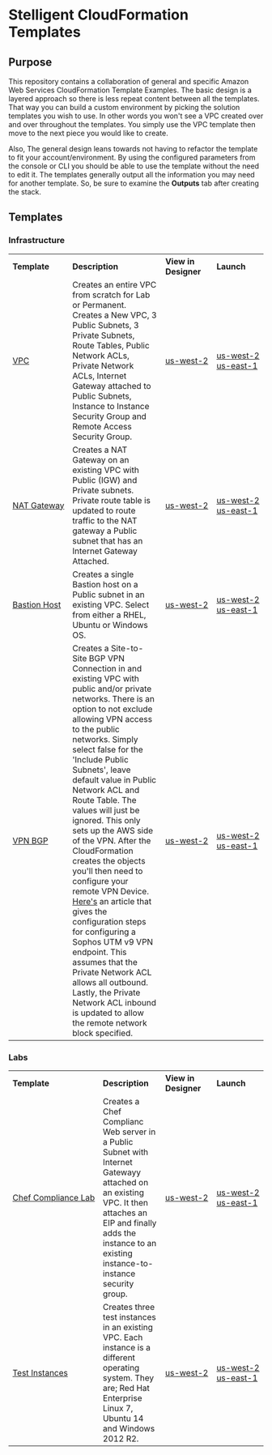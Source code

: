 # Stelligent CloudFormation Templates

## Purpose
This repository contains a collaboration of general and specific Amazon Web Services CloudFormation Template Examples.
The basic design is a layered approach so there is less repeat content between all the templates.
That way you can build a custom environment by picking the solution templates you wish to use.
In other words you won't see a VPC created over and over throughout the templates.
You simply use the VPC template then move to the next piece you would like to create.

Also, The general design leans towards not having to refactor the template to fit your account/environment.
By using the configured parameters from the console or CLI you should be able to use the template without the need to edit it.
The templates generally output all the information you may need for another template.
So, be sure to examine the **Outputs** tab after creating the stack.

## Templates

### Infrastructure

<table>
  <tbody>
    <tr>
      <th align="left">Template</th>
      <th align="left">Description</th>
      <th align="left">View in Designer</th>
      <th align="left">Launch</th>
    </tr>
    <tr>
      <td nowrap><a href="https://github.com/stelligent/cloudformation_templates/blob/master/infrastructure/vpc/vpc.template">VPC</a></td>
      <td>
        Creates an entire VPC from scratch for Lab or Permanent. Creates a New VPC,
         3 Public Subnets, 3 Private Subnets, Route Tables, Public Network ACLs,
         Private Network ACLs, Internet Gateway attached to Public Subnets,
         Instance to Instance Security Group and Remote Access Security Group.
      </td>
      <td nowrap>
        <a href="https://console.aws.amazon.com/cloudformation/designer/home?region=us-west-2&templateURL=https://s3.amazonaws.com/stelligent-public-cloudformation-templates/vpc.template">us-west-2
      </td>
      <td nowrap>
        <a href="https://console.aws.amazon.com/cloudformation/home?region=us-west-2#/stacks/new?&templateURL=https://s3.amazonaws.com/stelligent-public-cloudformation-templates/vpc.template">us-west-2</a></br>
        <a href="https://console.aws.amazon.com/cloudformation/home?region=us-east-1#/stacks/new?&templateURL=https://s3.amazonaws.com/stelligent-public-cloudformation-templates/vpc.template">us-east-1</a>
      </td>
    </tr>
    <tr>
      <td nowrap><a href="https://github.com/stelligent/cloudformation_templates/blob/master/infrastructure/nat/nat-gateway.template">NAT Gateway</a></td>
      <td>
        Creates a NAT Gateway on an existing VPC with Public (IGW) and Private subnets. Private route table is updated to route traffic to the NAT gateway a Public subnet that has an Internet Gateway Attached.
      </td>
      <td nowrap>
        <a href="https://console.aws.amazon.com/cloudformation/designer/home?region=us-west-2&templateURL=https://s3.amazonaws.com/stelligent-public-cloudformation-templates/nat-gateway.template">us-west-2
      </td>
      <td nowrap>
        <a href="https://console.aws.amazon.com/cloudformation/home?region=us-west-2#/stacks/new?&templateURL=https://s3.amazonaws.com/stelligent-public-cloudformation-templates/nat-gateway.template">us-west-2</a></br>
        <a href="https://console.aws.amazon.com/cloudformation/home?region=us-east-1#/stacks/new?&templateURL=https://s3.amazonaws.com/stelligent-public-cloudformation-templates/nat-gateway.template">us-east-1</a>
      </td>
    </tr>
    <tr>
      <td nowrap><a href="https://github.com/stelligent/cloudformation_templates/blob/master/infrastructure/bastion/bastion.template">Bastion Host</a></td>
      <td>
        Creates a single Bastion host on a Public subnet in an existing VPC. Select from either a RHEL, Ubuntu or Windows OS.
      </td>
      <td nowrap>
        <a href="https://console.aws.amazon.com/cloudformation/designer/home?region=us-west-2&templateURL=https://s3.amazonaws.com/stelligent-public-cloudformation-templates/bastion.template">us-west-2
      </td>
      <td nowrap>
        <a href="https://console.aws.amazon.com/cloudformation/home?region=us-west-2#/stacks/new?&templateURL=https://s3.amazonaws.com/stelligent-public-cloudformation-templates/bastion.template">us-west-2</a></br>
        <a href="https://console.aws.amazon.com/cloudformation/home?region=us-east-1#/stacks/new?&templateURL=https://s3.amazonaws.com/stelligent-public-cloudformation-templates/bastion.template">us-east-1</a>
      </td>
    </tr>
    <tr>
      <td><a href="https://github.com/stelligent/cloudformation_templates/blob/master/infrastructure/vpn/vpn-bgp.template">VPN BGP</a></td>
      <td>
        Creates a Site-to-Site BGP VPN Connection in and existing VPC with public and/or private networks.
         There is an option to not exclude allowing VPN access to the public networks.
         Simply select false for the 'Include Public Subnets', leave default value in Public Network ACL and Route Table.
         The values will just be ignored. This only sets up the AWS side of the VPN.
         After the CloudFormation creates the objects you'll then need to configure your remote VPN Device.
         <a href="https://www.bonusbits.com/wiki/HowTo:Setup_Site_to_Site_VPN_from_AWS_VPC_to_Sophos_UTM">Here's</a> an article that gives the configuration steps for configuring a Sophos UTM v9 VPN endpoint.
         This assumes that the Private Network ACL allows all outbound. Lastly, the Private Network ACL inbound is updated to allow the remote network block specified.
      </td>
      <td>
        <a href="https://console.aws.amazon.com/cloudformation/designer/home?region=us-west-2&templateURL=https://s3.amazonaws.com/stelligent-public-cloudformation-templates/vpn-bgp.template">us-west-2
      </td>
      <td>
        <a href="https://console.aws.amazon.com/cloudformation/home?region=us-west-2#/stacks/new?&templateURL=https://s3.amazonaws.com/stelligent-public-cloudformation-templates/vpn-bgp.template">us-west-2</a></br>
        <a href="https://console.aws.amazon.com/cloudformation/home?region=us-east-1#/stacks/new?&templateURL=https://s3.amazonaws.com/stelligent-public-cloudformation-templates/vpn-bgp.template">us-east-1</a>
      </td>
    </tr>
  </tbody>
</table>

### Labs

<table>
  <tbody>
    <tr>
      <th align="left">Template</th>
      <th align="left">Description</th>
      <th align="left">View in Designer</th>
      <th align="left">Launch</th>
    </tr>
    <tr>
      <td nowrap><a href="https://github.com/stelligent/cloudformation_templates/blob/master/labs/chef_compliance">Chef Compliance Lab</a></td>
      <td>
        Creates a Chef Complianc Web server in a Public Subnet with Internet Gatewayy attached on an existing VPC.
         It then attaches an EIP and finally adds the instance to an existing instance-to-instance security group.
      </td>
      <td nowrap>
        <a href="https://console.aws.amazon.com/cloudformation/designer/home?region=us-west-2&templateURL=https://s3.amazonaws.com/stelligent-public-cloudformation-templates/chef-compliance-lab-webapp.template">us-west-2
      </td>
      <td nowrap>
        <a href="https://console.aws.amazon.com/cloudformation/home?region=us-west-2#/stacks/new?&templateURL=https://s3.amazonaws.com/stelligent-public-cloudformation-templates/chef-compliance-lab-webapp.template">us-west-2</a></br>
        <a href="https://console.aws.amazon.com/cloudformation/home?region=us-east-1#/stacks/new?&templateURL=https://s3.amazonaws.com/stelligent-public-cloudformation-templates/chef-compliance-lab-webapp.template">us-east-1</a>
      </td>
    </tr>
    <tr>
      <td nowrap><a href="https://github.com/stelligent/cloudformation_templates/blob/master/labs/test_instances/rhel-ubuntu-win2012.template">Test Instances</a></td>
      <td>
        Creates three test instances in an existing VPC. Each instance is a different operating system. They are; Red Hat Enterprise Linux 7, Ubuntu 14 and Windows 2012 R2.
      </td>
      <td nowrap>
        <a href="https://console.aws.amazon.com/cloudformation/designer/home?region=us-west-2&templateURL=https://s3.amazonaws.com/stelligent-public-cloudformation-templates/rhel-ubuntu-win2012.template">us-west-2
      </td>
      <td nowrap>
        <a href="https://console.aws.amazon.com/cloudformation/home?region=us-west-2#/stacks/new?&templateURL=https://s3.amazonaws.com/stelligent-public-cloudformation-templates/rhel-ubuntu-win2012.template">us-west-2</a></br>
        <a href="https://console.aws.amazon.com/cloudformation/home?region=us-east-1#/stacks/new?&templateURL=https://s3.amazonaws.com/stelligent-public-cloudformation-templates/rhel-ubuntu-win2012.template">us-east-1</a>
      </td>
    </tr>
  </tbody>
</table>